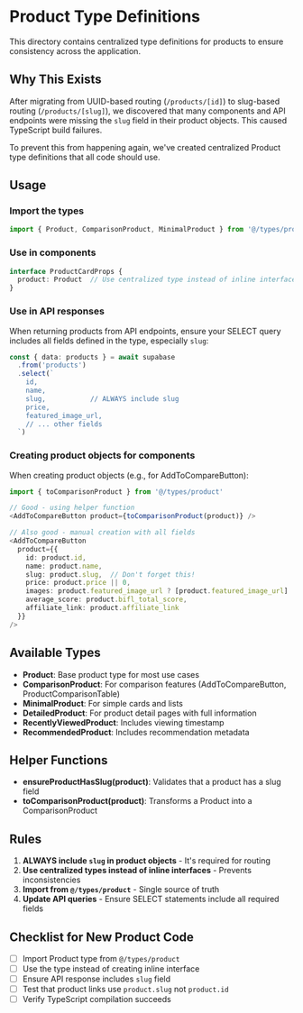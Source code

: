 # Product Type Definitions

This directory contains centralized type definitions for products to ensure consistency across the application.

## Why This Exists

After migrating from UUID-based routing (`/products/[id]`) to slug-based routing (`/products/[slug]`), we discovered that many components and API endpoints were missing the `slug` field in their product objects. This caused TypeScript build failures.

To prevent this from happening again, we've created centralized Product type definitions that all code should use.

## Usage

### Import the types

```typescript
import { Product, ComparisonProduct, MinimalProduct } from '@/types/product'
```

### Use in components

```typescript
interface ProductCardProps {
  product: Product  // Use centralized type instead of inline interface
}
```

### Use in API responses

When returning products from API endpoints, ensure your SELECT query includes all fields defined in the type, especially `slug`:

```typescript
const { data: products } = await supabase
  .from('products')
  .select(`
    id,
    name,
    slug,           // ALWAYS include slug
    price,
    featured_image_url,
    // ... other fields
  `)
```

### Creating product objects for components

When creating product objects (e.g., for AddToCompareButton):

```typescript
import { toComparisonProduct } from '@/types/product'

// Good - using helper function
<AddToCompareButton product={toComparisonProduct(product)} />

// Also good - manual creation with all fields
<AddToCompareButton
  product={{
    id: product.id,
    name: product.name,
    slug: product.slug,  // Don't forget this!
    price: product.price || 0,
    images: product.featured_image_url ? [product.featured_image_url] : [],
    average_score: product.bifl_total_score,
    affiliate_link: product.affiliate_link
  }}
/>
```

## Available Types

- **Product**: Base product type for most use cases
- **ComparisonProduct**: For comparison features (AddToCompareButton, ProductComparisonTable)
- **MinimalProduct**: For simple cards and lists
- **DetailedProduct**: For product detail pages with full information
- **RecentlyViewedProduct**: Includes viewing timestamp
- **RecommendedProduct**: Includes recommendation metadata

## Helper Functions

- **ensureProductHasSlug(product)**: Validates that a product has a slug field
- **toComparisonProduct(product)**: Transforms a Product into a ComparisonProduct

## Rules

1. **ALWAYS include `slug` in product objects** - It's required for routing
2. **Use centralized types instead of inline interfaces** - Prevents inconsistencies
3. **Import from `@/types/product`** - Single source of truth
4. **Update API queries** - Ensure SELECT statements include all required fields

## Checklist for New Product Code

- [ ] Import Product type from `@/types/product`
- [ ] Use the type instead of creating inline interface
- [ ] Ensure API response includes `slug` field
- [ ] Test that product links use `product.slug` not `product.id`
- [ ] Verify TypeScript compilation succeeds
